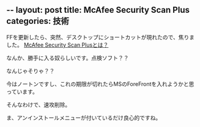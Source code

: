 --
layout: post
title: McAfee Security Scan Plus
categories: 技術
--

FFを更新したら、突然、デスクトップにショートカットが現れたので、焦りました。
<a href="http://orbit.cocolog-nifty.com/supportdiary/2010/03/mcafee-security.html" target="_blank">McAfee Security Scan Plusとは？</a>

なんか、勝手に入る奴らしいです。点検ソフト？？

なんじゃそりゃ？？

今はノートンですし、これの期限が切れたらMSのForeFrontを入れようかと思っています。

そんなわけで、速攻削除。

ま、アンインストールメニューが付いているだけ良心的ですね。

